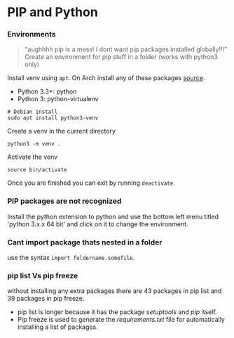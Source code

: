 # PIP and Python

### Environments

> "aughhhh pip is a mess! I dont want pip packages installed globally!!!"\
Create an environment for pip stuff in a folder (works with python3 only)

Install venv using `apt`. On Arch install any of these packages [source](https://wiki.archlinux.org/index.php/Python/Virtual_environment).

* Python 3.3+: python
* Python 3: python-virtualenv

```none
# Debian install
sudo apt install python3-venv
```

Create a venv in the current directory

```none
python3 -m venv .
```

Activate the venv

```none
source bin/activate
```

Once you are finished you can exit by running `deactivate`.

### PIP packages are not recognized

Install the python extension to python and use the bottom left menu titled 'python 3.x.x 64 bit' and click on it to change the environment.

### Cant import package thats nested in a folder

use the syntax `import foldername.somefile`.

### pip list Vs pip freeze

without installing any extra packages there are 43 packages in pip list and 39 packages in pip freeze.

* pip list is longer because it has the package *setuptools* and *pip* itself.
* Pip freeze is used to generate the *requirements.txt* file for automatically installing a list of packages.
